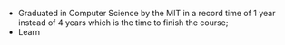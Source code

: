 - Graduated in Computer Science by the MIT in a record time of 1 year instead of 4 years which is the time to finish the course;
- Learn